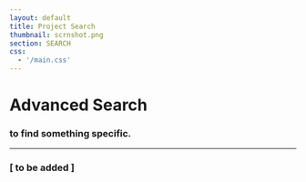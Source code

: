 ```yaml
---
layout: default
title: Project Search
thumbnail: scrnshot.png
section: SEARCH
css:
  - '/main.css'
---
```

# Advanced Search
### to find something specific.
---

### [ to be added ]

